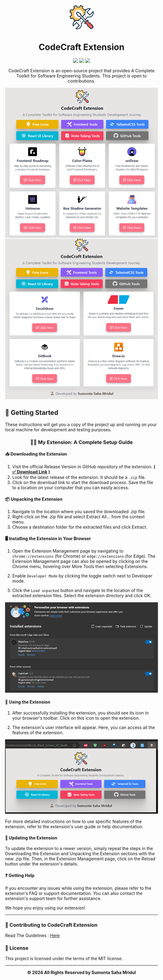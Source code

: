 <div align ="center">
  <img src="./public/tools.png" width="80px"><h1>CodeCraft Extension</h1>

![](https://img.shields.io/badge/React-20232A?style=for-the-badge&logo=react&logoColor=61DAFB)
![](https://img.shields.io/badge/Tailwind_CSS-38B2AC?style=for-the-badge&logo=tailwind-css&logoColor=whitee)
![](https://img.shields.io/badge/Node.js-43853D?style=for-the-badge&logo=node.js&logoColor=white)

CodeCraft Extension is an open-source project that provides A Complete Toolkit for Software Engineering Students. This project is open to contributions.

![alt text](./assets/image.png)
![alt text](./assets/image1.png)

</div>

## 📝 Getting Started

These instructions will get you a copy of the project up and running on your local machine for development and testing purposes.

<div align="center">

### ✍🏻 My Extension: A Complete Setup Guide

</div>

#### 📥 Downloading the Extension

1. Visit the official Release Version in GitHub repository of the extension. **( [✅ Download Link](https://github.com/Sumonta056/CodeCraft-Extension/releases/download/CodeCraft/CodeCraft.Extension.zip) )**
2. Look for the latest release of the extension. It should be a `.zip` file.
3. Click on the download link to start the download process. Save the file to a location on your computer that you can easily access.

#### 📦 Unpacking the Extension

1. Navigate to the location where you saved the downloaded .zip file.
2. Right-click on the .zip file and select Extract All... from the context menu.
3. Choose a destination folder for the extracted files and click Extract.

#### 🖥️ Installing the Extension in Your Browser

1. Open the Extension Management page by navigating to `chrome://extensions` (for Chrome) or `edge://extensions` (for Edge). The Extension Management page can also be opened by clicking on the Chrome menu, hovering over More Tools then selecting Extensions.

2. Enable `Developer Mode` by clicking the toggle switch next to Developer mode.

3. Click the `Load unpacked` button and navigate to the location of the extracted extension files. Select the extension directory and click OK.

![alt text](./assets/image-1.png)

#### 🚀 Using the Extension

1. After successfully installing the extension, you should see its icon in your browser's toolbar. Click on this icon to open the extension.

2. The extension's user interface will appear. Here, you can access all the features of the extension.

![alt text](image.png)

For more detailed instructions on how to use specific features of the extension, refer to the extension's user guide or help documentation.

#### 🔄 Updating the Extension

To update the extension to a newer version, simply repeat the steps in the Downloading the Extension and Unpacking the Extension sections with the new .zip file. Then, in the Extension Management page, click on the Reload button under the extension's details.

#### ❓ Getting Help

If you encounter any issues while using the extension, please refer to the extension's FAQ or support documentation. You can also contact the extension's support team for further assistance.

We hope you enjoy using our extension!

<hr>

### 🛂 Contributing to CodeCraft Extension

Read The Guidelines : <a href="https://github.com/Sumonta056/GitHub-Follower-Notification-Action-Bot/blob/main/Contribution.md">Here</a>

### 🔖 License

This project is licensed under the terms of the MIT license.

<hr>

<div align="center">
<strong>&copy; 2024 All Rights Reserved by Sumonta Saha Mridul</strong>
</div>
